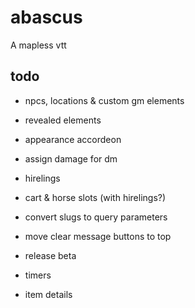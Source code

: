 # abascus

A mapless vtt

## todo

- npcs, locations & custom gm elements
- revealed elements
- appearance accordeon
- assign damage for dm
- hirelings
- cart & horse slots (with hirelings?)
- convert slugs to query parameters
- move clear message buttons to top

- release beta

- timers
- item details
